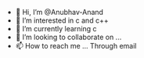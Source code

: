 - 👋 Hi, I’m @Anubhav-Anand
- 👀 I’m interested in c and c++ 
- 🌱 I’m currently learning c
- 💞️ I’m looking to collaborate on ...
- 📫 How to reach me ... Through email

<!---
Anubhav-Anand/Anubhav-Anand is a ✨ special ✨ repository because its `README.md` (this file) appears on your GitHub profile.
You can click the Preview link to take a look at your changes.
--->
